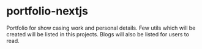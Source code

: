 # portfolio-nextjs
Portfolio for show casing work and personal details. Few utils which will be created will be listed in this projects. Blogs will also be listed for users to read.
